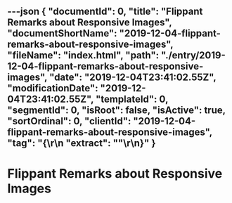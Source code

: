 ---json
{
  "documentId": 0,
  "title": "Flippant Remarks about Responsive Images",
  "documentShortName": "2019-12-04-flippant-remarks-about-responsive-images",
  "fileName": "index.html",
  "path": "./entry/2019-12-04-flippant-remarks-about-responsive-images",
  "date": "2019-12-04T23:41:02.55Z",
  "modificationDate": "2019-12-04T23:41:02.55Z",
  "templateId": 0,
  "segmentId": 0,
  "isRoot": false,
  "isActive": true,
  "sortOrdinal": 0,
  "clientId": "2019-12-04-flippant-remarks-about-responsive-images",
  "tag": "{\r\n  \"extract\": \"\"\r\n}"
}
---

# Flippant Remarks about Responsive Images
